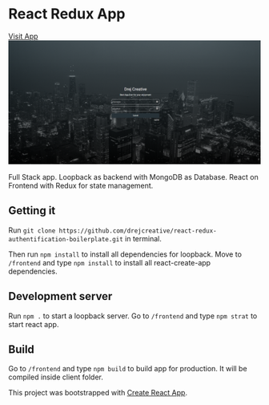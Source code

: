 # React Redux App
[Visit App](https://react-data-dd905.firebaseapp.com)
![Project Login](1.png)

Full Stack app. Loopback as backend with MongoDB as Database. React on Frontend with Redux for state management.

## Getting it
Run `git clone https://github.com/drejcreative/react-redux-authentification-boilerplate.git` in terminal.

Then run `npm install` to install all dependencies for loopback.
Move to `/frontend` and type `npm install` to install all react-create-app dependencies.

## Development server
Run `npm .` to start a loopback server.
Go to `/frontend` and type `npm strat` to start react app.


## Build
Go to `/frontend` and type `npm build` to build app for production. It will be compiled inside client folder.

This project was bootstrapped with [Create React App](https://github.com/facebookincubator/create-react-app).
